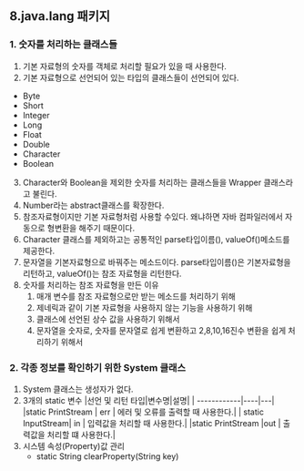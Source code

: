 ## 8.java.lang 패키지
### 1. 숫자를 처리하는 클래스들
1. 기본 자료형의 숫자를 객체로 처리할 필요가 있을 때 사용한다.
2. 기본 자료형으로 선언되어 있는 타입의 클래스들이 선언되어 있다.
- Byte
- Short
- Integer
- Long
- Float
- Double
- Character
- Boolean
3. Character와 Boolean을 제외한 숫자를 처리하는 클래스들을 Wrapper 클래스라고 불린다.
4. Number라는 abstract클래스를 확장한다.
5. 참조자료형이지만 기본 자료형처럼 사용할 수있다. 왜냐하면 자바 컴파일러에서 자동으로 형변환을 해주기 때문이다.
6. Character 클래스를 제외하고는 공통적인 parse타입이름(), valueOf()메소드를 제공한다. 
7. 문자열을 기본자료형으로 바꿔주는 메소드이다. parse타입이름()은 기본자료형을 리턴하고, valueOf()는 참조 자료형을 리턴한다.
8. 숫자를 처리하는 참조 자료형을 만든 이유
    1. 매개 변수를 참조 자료형으로만 받는 메소드를 처리하기 위해
    2. 제네릭과 같이 기본 자료형을 사용하지 않는 기능을 사용하기 위해
    3. 클래스에 선언된 상수 값을 사용하기 위해서
    4. 문자열을 숫자로, 숫자를 문자열로 쉽게 변환하고 2,8,10,16진수 변환을 쉽게 처리하기 위해서

### 2. 각종 정보를 확인하기 위한 System 클래스
1. System 클래스는 생성자가 없다.
2. 3개의 static 변수
    |선언 및 리턴 타입|변수명|설명|
    | ------------|----|---|
    |static PrintStream | err | 에러 및 오류를 출력할 때 사용한다.|
    | static InputStream|  in |  입력값을 처리할 때 사용한다.|
    |static PrintStream |out | 출력값을 처리할 떄 사용한다.|
3. 시스템 속성(Property)값 관리
    - static String  clearProperty(String key) 